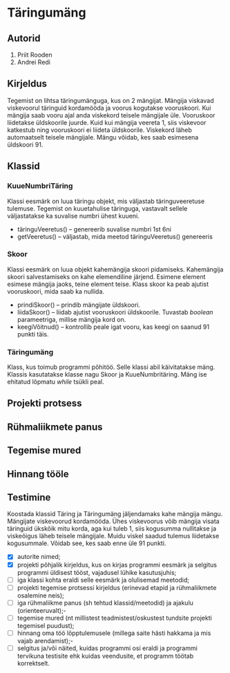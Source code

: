 # Täringumäng

## Autorid

1. Priit Rooden
2. Andrei Redi

## Kirjeldus 

Tegemist on lihtsa täringumänguga, kus on 2 mängijat. Mängija viskavad viskevoorul täringuid kordamööda ja voorus kogutakse vooruskoori. 
Kui mängija saab vooru ajal anda viskekord teisele mängijale üle. Vooruskoor liidetakse üldskoorile juurde. Kuid kui mängija veereta 1, siis viskevoor katkestub 
ning vooruskoori ei liideta üldskoorile. Viskekord läheb automaatselt teisele mängijale. Mängu võidab, kes saab esimesena üldskoori 91. 

## Klassid 

### KuueNumbriTäring

Klassi eesmärk on luua täringu objekt, mis väljastab täringuveeretuse tulemuse. 
Tegemist on kuuetahulise täringuga, vastavalt sellele väljastatakse ka suvalise numbri ühest kuueni. 

- täringuVeeretus() – genereerib suvalise numbri 1st  6ni
- getVeeretus() – väljastab, mida meetod täringuVeeretus() genereeris

### Skoor

Klassi eesmärk on luua objekt kahemängija skoori pidamiseks. Kahemängija skoori salvestamiseks on kahe  elemendiline järjend. Esimene element esimese mängija jaoks, teine element teise. Klass skoor ka peab ajutist vooruskoori, mida saab ka nullida.

- prindiSkoor() – prindib mängijate üldskoori.
- liidaSkoor() – liidab ajutist vooruskoori üldskoorile. Tuvastab _boolean_ parameetriga, millise mängija kord on. 
- keegiVõitnud() – kontrollib peale igat vooru, kas keegi on saanud 91 punkti täis. 


### Täringumäng

Klass, kus toimub programmi põhitöö. Selle klassi abil käivitatakse mäng. Klassis kasutatakse klasse nagu Skoor ja KuueNumbritäring. Mäng ise ehitatud lõpmatu _while_ tsükli peal. 


## Projekti protsess

## Rühmaliikmete panus

## Tegemise mured

## Hinnang tööle

## Testimine



  Koostada klassid Täring ja Täringumäng jäljendamaks kahe mängija mängu. 
  Mängijate viskevoorud kordamööda. Ühes viskevoorus võib mängija visata täringuid ükskõik mitu korda, 
  aga kui tuleb 1, siis kogusumma nullitakse ja viskeõigus läheb teisele mängijale. 
  Muidu viskel saadud tulemus liidetakse kogusummale. Võidab see, kes saab enne üle 91 punkti. 

- [x] autorite nimed;
- [x] projekti põhjalik kirjeldus, kus on kirjas programmi eesmärk ja selgitus programmi üldisest tööst, vajadusel lühike kasutusjuhis;
- [ ] iga klassi kohta eraldi selle eesmärk ja olulisemad meetodid;
- [ ] projekti tegemise protsessi kirjeldus (erinevad etapid ja rühmaliikmete osalemine neis);
- [ ] iga rühmaliikme panus (sh tehtud klassid/meetodid) ja ajakulu (orienteeruvalt);- 
- [ ] tegemise mured (nt millistest teadmistest/oskustest tundsite projekti tegemisel puudust);
- [ ] hinnang oma töö lõpptulemusele (millega saite hästi hakkama ja mis vajab arendamist);- 
- [ ] selgitus ja/või näited, kuidas programmi osi eraldi ja programmi tervikuna testisite ehk kuidas veendusite, et programm töötab korrektselt.
